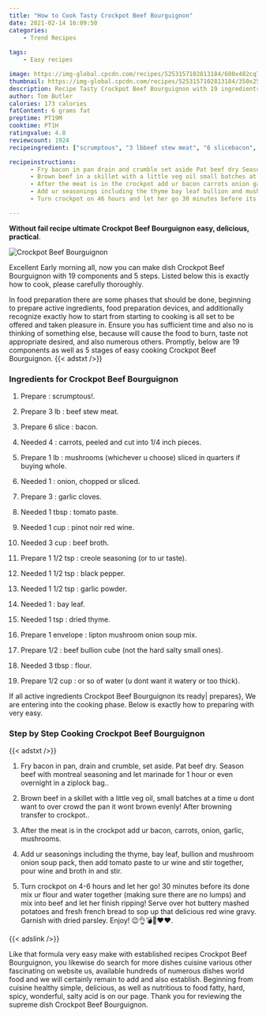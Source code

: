 ```yaml
---
title: "How to Cook Tasty Crockpot Beef Bourguignon"
date: 2021-02-14 16:09:50
categories:
    - Trend Recipes
    
tags:
    - Easy recipes

image: https://img-global.cpcdn.com/recipes/5253157102813184/680x482cq70/crockpot-beef-bourguignon-recipe-main-photo.jpg
thumbnail: https://img-global.cpcdn.com/recipes/5253157102813184/350x250cq70/crockpot-beef-bourguignon-recipe-main-photo.jpg
description: Recipe Tasty Crockpot Beef Bourguignon with 19 ingredients and 5 stages of easy cooking.
author: Tom Butler
calories: 173 calories
fatContent: 6 grams fat
preptime: PT19M
cooktime: PT1H
ratingvalue: 4.8
reviewcount: 1924
recipeingredient: ["scrumptous", "3 lbbeef stew meat", "6 slicebacon", "4carrots peeled and cut into 14 inch pieces", "1 lbmushrooms whichever u choose sliced in quarters if buying whole", "1onion chopped or sliced", "3garlic cloves", "1 tbsptomato paste", "1 cuppinot noir red wine", "3 cupbeef broth", "1 1/2 tspcreole seasoning or to ur taste", "1 1/2 tspblack pepper", "1 1/2 tspgarlic powder", "1bay leaf", "1 tspdried thyme", "1 envelopelipton mushroom onion soup mix", "1/2beef bullion cube not the hard salty small ones", "3 tbspflour", "1/2 cupor so of water u dont want it watery or too thick"]

recipeinstructions: 
      - Fry bacon in pan drain and crumble set aside Pat beef dry Season beef with montreal seasoning and let marinade for 1 hour or even overnight in a ziplock bag 
      - Brown beef in a skillet with a little veg oil small batches at a time u dont want to over crowd the pan it wont brown evenly After browning transfer to crockpot 
      - After the meat is in the crockpot add ur bacon carrots onion garlic mushrooms 
      - Add ur seasonings including the thyme bay leaf bullion and mushroom onion soup pack then add tomato paste to ur wine and stir together pour wine and broth in and stir 
      - Turn crockpot on 46 hours and let her go 30 minutes before its done mix ur flour and water together making sure there are no lumps and mix into beef and let her finish ripping Serve over hot buttery mashed potatoes and fresh french bread to sop up that delicious red wine gravy Garnish with dried parsley Enjoy 

---
```




**Without fail recipe ultimate Crockpot Beef Bourguignon easy, delicious, practical**. 


![Crockpot Beef Bourguignon](https://img-global.cpcdn.com/recipes/5253157102813184/680x482cq70/crockpot-beef-bourguignon-recipe-main-photo.jpg "Crockpot Beef Bourguignon")




Excellent Early morning all, now you can make dish Crockpot Beef Bourguignon with 19 components and 5 steps. Listed below this is exactly how to cook, please carefully thoroughly.

In food preparation there are some phases that should be done, beginning to prepare active ingredients, food preparation devices, and additionally recognize exactly how to start from starting to cooking is all set to be offered and taken pleasure in. Ensure you has sufficient time and also no is thinking of something else, because will cause the food to burn, taste not appropriate desired, and also numerous others. Promptly, below are 19 components as well as 5 stages of easy cooking Crockpot Beef Bourguignon.
{{< adstxt />}}

### Ingredients for Crockpot Beef Bourguignon


1. Prepare  : scrumptous!.

1. Prepare 3 lb : beef stew meat.

1. Prepare 6 slice : bacon.

1. Needed 4 : carrots, peeled and cut into 1/4 inch pieces.

1. Prepare 1 lb : mushrooms (whichever u choose) sliced in quarters if buying whole.

1. Needed 1 : onion, chopped or sliced.

1. Prepare 3 : garlic cloves.

1. Needed 1 tbsp : tomato paste.

1. Needed 1 cup : pinot noir red wine.

1. Needed 3 cup : beef broth.

1. Prepare 1 1/2 tsp : creole seasoning (or to ur taste).

1. Needed 1 1/2 tsp : black pepper.

1. Needed 1 1/2 tsp : garlic powder.

1. Needed 1 : bay leaf.

1. Needed 1 tsp : dried thyme.

1. Prepare 1 envelope : lipton mushroom onion soup mix.

1. Prepare 1/2 : beef bullion cube (not the hard salty small ones).

1. Needed 3 tbsp : flour.

1. Prepare 1/2 cup : or so of water (u dont want it watery or too thick).



If all active ingredients Crockpot Beef Bourguignon its ready| prepares}, We are entering into the cooking phase. Below is exactly how to preparing with very easy.

### Step by Step Cooking Crockpot Beef Bourguignon

{{< adstxt />}}


1. Fry bacon in pan, drain and crumble, set aside. Pat beef dry. Season beef with montreal seasoning and let marinade for 1 hour or even overnight in a ziplock bag..



1. Brown beef in a skillet with a little veg oil, small batches at a time u dont want to over crowd the pan it wont brown evenly! After browning transfer to crockpot..



1. After the meat is in the crockpot add ur bacon, carrots, onion, garlic, mushrooms.



1. Add ur seasonings including the thyme, bay leaf, bullion and mushroom onion soup pack, then add tomato paste to ur wine and stir together, pour wine and broth in and stir.



1. Turn crockpot on 4-6 hours and let her go! 30 minutes before its done mix ur flour and water together (making sure there are no lumps) and mix into beef and let her finish ripping! Serve over hot buttery mashed potatoes and fresh french bread to sop up that delicious red wine gravy. Garnish with dried parsley. Enjoy! 😉👌💣🍴❤❤.





{{< adslink />}}

Like that formula very easy make with established recipes Crockpot Beef Bourguignon, you likewise do search for more dishes cuisine various other fascinating on website us, available hundreds of numerous dishes world food and we will certainly remain to add and also establish. Beginning from cuisine healthy simple, delicious, as well as nutritious to food fatty, hard, spicy, wonderful, salty acid is on our page. Thank you for reviewing the supreme dish Crockpot Beef Bourguignon.
